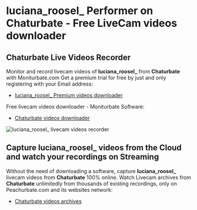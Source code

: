 # luciana_roosel_ Performer on Chaturbate - Free LiveCam videos downloader

## Chaturbate Live Videos Recorder

Monitor and record livecam videos of **luciana_roosel_** from **Chaturbate** with Moniturbate.com
Get a premium trial for free by just and only registering with your Email address:
* [luciana_roosel_ Premium videos downloader](https://moniturbate.com/request-demo-licence-key.html)

Free livecam videos downloader - Moniturbate Software:
* [Chaturbate videos downloader](https://moniturbate.com/moniturbate-download-software.html)

![luciana_roosel_ livecam videos recorder](https://peachurnet.com/templates/moniturbate-software.png)


## Capture luciana_roosel_ videos from the Cloud and watch your recordings on Streaming

Without the need of downloading a software, capture **luciana_roosel_** livecam videos from **Chaturbate** 100% online.
Watch Livecam archives from **Chaturbate** unlimitedly from thousands of existing recordings, only on Peachurbate.com and its websites network:
* [Chaturbate videos archives](https://peachurnet.com/)